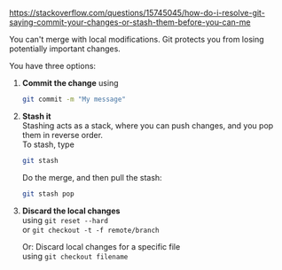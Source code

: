 https://stackoverflow.com/questions/15745045/how-do-i-resolve-git-saying-commit-your-changes-or-stash-them-before-you-can-me  


You can't merge with local modifications. Git protects you from losing potentially important changes.  

You have three options:  

1. **Commit the change** using  
   ```sh
   git commit -m "My message"
   ```
2. **Stash it**  
   Stashing acts as a stack, where you can push changes, and you pop them in reverse order.  
   To stash, type  
   ```sh
   git stash
   ```
   Do the merge, and then pull the stash:  
   ```sh
   git stash pop
   ```
3. **Discard the local changes**  
   using `git reset --hard`  
   or `git checkout -t -f remote/branch`  
   
   Or: Discard local changes for a specific file  
   using `git checkout filename`

